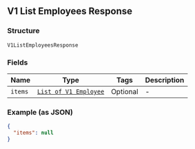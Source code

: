 ## V1 List Employees Response

### Structure

`V1ListEmployeesResponse`

### Fields

| Name | Type | Tags | Description |
|  --- | --- | --- | --- |
| `items` | [`List of V1 Employee`](/doc/models/v1-employee.md) | Optional | - |

### Example (as JSON)

```json
{
  "items": null
}
```

